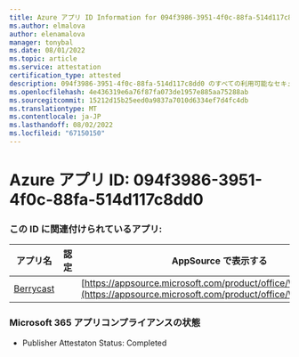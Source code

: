 ```yaml
---
title: Azure アプリ ID Information for 094f3986-3951-4f0c-88fa-514d117c8dd0
ms.author: elmalova
author: elenamalova
manager: tonybal
ms.date: 08/01/2022
ms.topic: article
ms.service: attestation
certification_type: attested
description: 094f3986-3951-4f0c-88fa-514d117c8dd0 のすべての利用可能なセキュリティとコンプライアンス情報。
ms.openlocfilehash: 4e436319e6a76f87fa073de1957e885aa75288ab
ms.sourcegitcommit: 15212d15b25eed0a9837a7010d6334ef7d4fc4db
ms.translationtype: MT
ms.contentlocale: ja-JP
ms.lasthandoff: 08/02/2022
ms.locfileid: "67150150"
---
```

# <a name="azure-app-id-094f3986-3951-4f0c-88fa-514d117c8dd0"></a>Azure アプリ ID: 094f3986-3951-4f0c-88fa-514d117c8dd0


### <a name="apps-associated-with-this-id"></a>この ID に関連付けられているアプリ:
| **アプリ名** | **認定** | **AppSource で表示する** |
|--------------|---------------|-----------------------|
| [Berrycast](../forward/WA200002798.md) |  | [https://appsource.microsoft.com/product/office/WA200002798](https://appsource.microsoft.com/product/office/WA200002798) |

### <a name="microsoft-365-app-compliance-status"></a>Microsoft 365 アプリコンプライアンスの状態
- Publisher Attestaton Status: Completed
